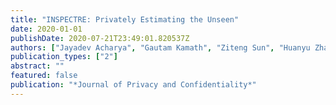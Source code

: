 ```yaml
---
title: "INSPECTRE: Privately Estimating the Unseen"
date: 2020-01-01
publishDate: 2020-07-21T23:49:01.820537Z
authors: ["Jayadev Acharya", "Gautam Kamath", "Ziteng Sun", "Huanyu Zhang"]
publication_types: ["2"]
abstract: ""
featured: false
publication: "*Journal of Privacy and Confidentiality*"
---
```


